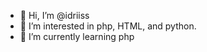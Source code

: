 - 👋 Hi, I’m @idriiss
- 👀 I’m interested in php, HTML, and python.
- 🌱 I’m currently learning php

<!---
idriiss/idriiss is a ✨ special ✨ repository because its `README.md` (this file) appears on your GitHub profile.
You can click the Preview link to take a look at your changes.
--->

